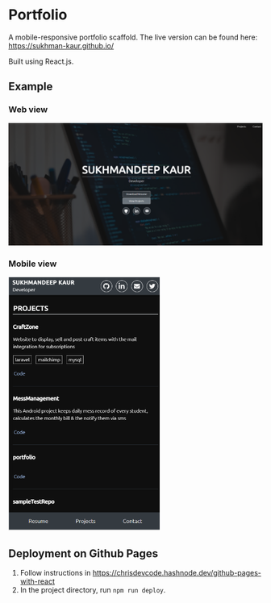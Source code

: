 # Portfolio


A mobile-responsive portfolio scaffold. The live version can be found here: https://sukhman-kaur.github.io/

Built using React.js.

## Example
### Web view
<img src="./src/assets/portfolio.png" width="600">

### Mobile view
<img src="./src/assets/mobile-view.PNG" width="300">

## Deployment on Github Pages
1. Follow instructions in https://chrisdevcode.hashnode.dev/github-pages-with-react
2. In the project directory, run `npm run deploy`.




